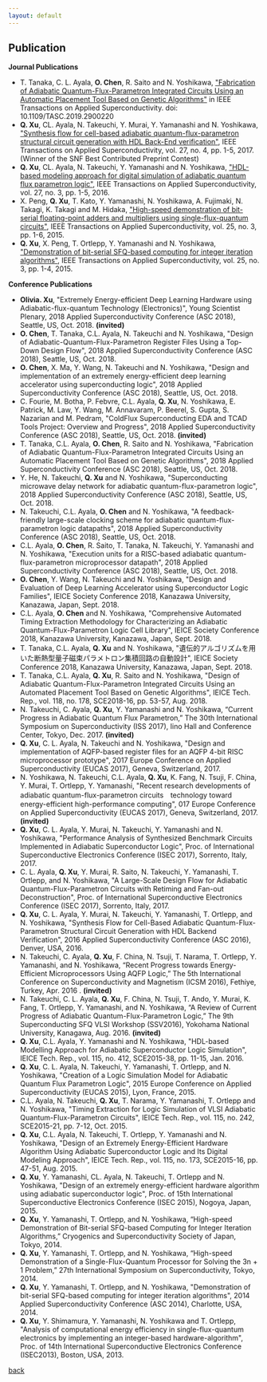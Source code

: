 ```yaml
---
layout: default
---
```


## Publication

**Journal Publications**
*   T. Tanaka, C. L. Ayala, **O. Chen**, R. Saito and N. Yoshikawa, ["Fabrication of Adiabatic Quantum-Flux-Parametron Integrated Circuits Using an Automatic Placement Tool Based on Genetic Algorithms"](https://ieeexplore.ieee.org/document/8643945) in IEEE Transactions on Applied Superconductivity. doi: 10.1109/TASC.2019.2900220
* 	**Q. Xu**, CL. Ayala, N. Takeuchi, Y. Murai, Y. Yamanashi and N. Yoshikawa, ["Synthesis flow for cell-based adiabatic quantum-flux-parametron structural circuit generation with HDL Back-End verification"](http://ieeexplore.ieee.org/abstract/document/7837585/), IEEE Transactions on Applied Superconductivity, vol. 27, no. 4, pp. 1-5, 2017. (Winner of the SNF Best Contributed Preprint Contest)
* 	**Q. Xu**, CL. Ayala, N. Takeuchi, Y. Yamanashi and N. Yoshikawa, ["HDL-based modeling approach for digital simulation of adiabatic quantum flux parametron logic"](http://ieeexplore.ieee.org/abstract/document/7582438/), IEEE Transactions on Applied Superconductivity, vol. 27, no. 3, pp. 1-5, 2016.
* X. Peng, 	**Q. Xu**, T. Kato, Y. Yamanashi, N. Yoshikawa, A. Fujimaki, N. Takagi, K. Takagi and M. Hidaka, ["High-speed demonstration of bit-serial floating-point adders and multipliers using single-flux-quantum circuits"](http://ieeexplore.ieee.org/abstract/document/6990569/), IEEE Transactions on Applied Superconductivity, vol. 25, no. 3, pp. 1-6, 2015.
* 	**Q. Xu**, X. Peng, T. Ortlepp, Y. Yamanashi and N. Yoshikawa, ["Demonstration of bit-serial SFQ-based computing for integer iteration algorithms"](http://ieeexplore.ieee.org/abstract/document/6967746/), IEEE Transactions on Applied Superconductivity, vol. 25, no. 3, pp. 1-4, 2015.

**Conference Publications**
* 	**Olivia. Xu**, "Extremely Energy-efficient Deep Learning Hardware using Adiabatic-flux-quantum Technology (Electronics)", Young Scientist Plenary, 2018 Applied Superconductivity Conference (ASC 2018), Seattle, US, Oct. 2018. **(invited)**
* 	**O. Chen**, T. Tanaka, C.L. Ayala, N. Takeuchi and N. Yoshikawa, "Design of Adiabatic-Quantum-Flux-Parametron Register Files Using a Top-Down Design Flow", 2018 Applied Superconductivity Conference (ASC 2018), Seattle, US, Oct. 2018.
* 	**O. Chen**, X. Ma, Y. Wang, N. Takeuchi and N. Yoshikawa, "Design and implementation of an extremely energy-efficient deep learning accelerator using superconducting logic",  2018 Applied Superconductivity Conference (ASC 2018), Seattle, US, Oct. 2018.
* C. Fourie, M. Botha, P. Febvre, C.L. Ayala, 	**Q. Xu**, N. Yoshikawa, E. Patrick, M. Law, Y. Wang, M. Annavaram, P. Beerel, S. Gupta, S. Nazarian and M. Pedram, "ColdFlux Superconducting EDA and TCAD Tools Project: Overview and Progress", 2018 Applied Superconductivity Conference (ASC 2018), Seattle, US, Oct. 2018. **(invited)**
* T. Tanaka, C.L. Ayala, 	**O. Chen**, R. Saito and N. Yoshikawa, "Fabrication of Adiabatic Quantum-Flux-Parametron Integrated Circuits Using an Automatic Placement Tool Based on Genetic Algorithms", 2018 Applied Superconductivity Conference (ASC 2018), Seattle, US, Oct. 2018.
* Y. He, N. Takeuchi, 	**Q. Xu** and N. Yoshikawa, "Superconducting microwave delay network for adiabatic quantum-flux-parametron logic", 2018 Applied Superconductivity Conference (ASC 2018), Seattle, US, Oct. 2018.
* N. Takeuchi, C.L. Ayala, 	**O. Chen** and N. Yoshikawa, "A feedback-friendly large-scale clocking scheme for adiabatic quantum-flux-parametron logic datapaths", 2018 Applied Superconductivity Conference (ASC 2018), Seattle, US, Oct. 2018.
* C.L. Ayala, 	**O. Chen**, R. Saito, T. Tanaka, N. Takeuchi, Y. Yamanashi and N. Yoshikawa, "Execution units for a RISC-based adiabatic quantum-flux-parametron microprocessor datapath", 2018 Applied Superconductivity Conference (ASC 2018), Seattle, US, Oct. 2018.
* 	**O. Chen**, Y. Wang, N. Takeuchi and N. Yoshikawa, "Design and Evaluation of Deep Learning Accelerator using Superconductor Logic Families", IEICE Society Conference 2018, Kanazawa University, Kanazawa, Japan, Sept. 2018.
* C.L. Ayala, **O. Chen** and N. Yoshikawa, "Comprehensive Automated Timing Extraction Methodology for Characterizing an Adiabatic Quantum-Flux-Parametron Logic Cell Library", IEICE Society Conference 2018, Kanazawa University, Kanazawa, Japan, Sept. 2018.
* T. Tanaka, C.L. Ayala, 	**Q. Xu** and N. Yoshikawa, "遺伝的アルゴリズムを用いた断熱型量子磁束パラメトロン集積回路の自動設計", IEICE Society Conference 2018, Kanazawa University, Kanazawa, Japan, Sept. 2018.
* T. Tanaka, C.L. Ayala, 	**Q. Xu**, R. Saito and N. Yoshikawa, "Design of Adiabatic Quantum-Flux-Parametron Integrated Circuits Using an Automated Placement Tool Based on Genetic Algorithms", IEICE Tech. Rep., vol. 118, no. 178, SCE2018-16, pp. 53-57, Aug. 2018.
* N. Takeuchi, C. Ayala, 	**Q. Xu**, Y. Yamanashi and N. Yoshikawa, “Current Progress in Adiabatic Quantum Flux Parametron,” The 30th International Symposium on Superconductivity (ISS 2017), Iino Hall and Conference Center, Tokyo, Dec. 2017. **(invited)**
* 	**Q. Xu**, C. L. Ayala,  N. Takeuchi and N. Yoshikawa, "Design and implementation of AQFP-based register files for an AQFP 4-bit RISC microprocessor prototype", 2017 Europe Conference on Applied Superconductivity (EUCAS 2017), Geneva, Switzerland, 2017.
* N. Yoshikawa, N. Takeuchi, C.L. Ayala, 	**Q. Xu**, K. Fang, N. Tsuji, F. China, Y. Murai, T. Ortlepp, Y. Yamanashi, "Recent research developments of adiabatic quantum-flux-parametron circuits　technology toward energy-efficient high-performance computing", 017 Europe Conference on Applied Superconductivity (EUCAS 2017), Geneva, Switzerland, 2017. **(invited)**
* 	**Q. Xu**, C. L. Ayala, Y. Murai, N. Takeuchi, Y. Yamanashi and N. Yoshikawa, "Performance Analysis of Synthesized Benchmark Circuits Implemented in Adiabatic Superconductor Logic", Proc. of International Superconductive Electronics Conference (ISEC 2017), Sorrento, Italy, 2017.
* C. L. Ayala, 	**Q. Xu**, Y. Murai, R. Saito, N. Takeuchi, Y. Yamanashi, T. Ortlepp, and N. Yoshikawa, "A Large-Scale Design Flow for Adiabatic Quantum-Flux-Parametron Circuits with Retiming and Fan-out Deconstruction", Proc. of International Superconductive Electronics Conference (ISEC 2017), Sorrento, Italy, 2017.
* 	**Q. Xu**, C. L. Ayala, Y. Murai, N. Takeuchi, Y. Yamanashi, T. Ortlepp, and N. Yoshikawa, "Synthesis Flow for Cell-Based Adiabatic Quantum-Flux-Parametron Structural Circuit Generation with HDL Backend Verification", 2016 Applied Superconductivity Conference (ASC 2016), Denver, USA, 2016.
* N. Takeuchi, C. Ayala, 	**Q. Xu**, F. China, N. Tsuji, T. Narama, T. Ortlepp, Y. Yamanashi, and N. Yoshikawa, “Recent Progress towards Energy-Efficient Microprocessors Using AQFP Logic,” The 5th International Conference on Superconductivity and Magnetism (ICSM 2016), Fethiye, Turkey, Apr. 2016 . **(invited)**
* N. Takeuchi, C. L. Ayala, 	**Q. Xu**, F. China, N. Tsuji, T. Ando, Y. Murai, K. Fang, T. Ortlepp, Y. Yamanashi, and N. Yoshikawa, “A Review of Current Progress of Adiabatic Quantum-Flux-Parametron Logic,” The 9th Superconducting SFQ VLSI Workshop (SSV2016), Yokohama National University, Kanagawa, Aug. 2016. **(invited)**
* 	**Q. Xu**, C.L. Ayala, Y. Yamanashi and N. Yoshikawa, "HDL-based Modelling Approach for Adiabatic Superconductor Logic Simulation", IEICE Tech. Rep., vol. 115, no. 412, SCE2015-38, pp. 11-15, Jan. 2016.
* 	**Q. Xu**, C. L. Ayala, N. Takeuchi, Y. Yamanashi, T. Ortlepp, and N. Yoshikawa, "Creation of a Logic Simulation Model for Adiabatic Quantum Flux Parametron Logic", 2015 Europe Conference on Applied Superconductivity (EUCAS 2015), Lyon, France, 2015.
* C.L. Ayala, N. Takeuchi, 	**Q. Xu**, T. Narama, Y. Yamanashi, T. Ortlepp and N. Yoshikawa, "Timing Extraction for Logic Simulation of VLSI Adiabatic Quantum-Flux-Parametron Circuits", IEICE Tech. Rep., vol. 115, no. 242, SCE2015-21, pp. 7-12, Oct. 2015.
* 	**Q. Xu**, C.L. Ayala, N. Takeuchi, T. Ortlepp, Y. Yamanashi and N. Yoshikawa, "Design of an Extremely Energy-Efficient Hardware Algorithm Using Adiabatic Superconductor Logic and Its Digital Modeling Approach", IEICE Tech. Rep., vol. 115, no. 173, SCE2015-16, pp. 47-51, Aug. 2015.
* 	**Q. Xu**, Y. Yamanashi, CL. Ayala, N. Takeuchi, T. Ortlepp and N. Yoshikawa, "Design of an extremely energy-efficient hardware algorithm using adiabatic superconductor logic", Proc. of 15th International Superconductive Electronics Conference (ISEC 2015), Nogoya, Japan, 2015.
* 	**Q. Xu**, Y. Yamanashi, T. Ortlepp, and N. Yoshikawa, “High-speed Demonstration of Bit-serial SFQ-based Computing for Integer Iteration Algorithms,” Cryogenics and Superconductivity Society of Japan, Tokyo, 2014.
* 	**Q. Xu**, Y. Yamanashi, T. Ortlepp, and N. Yoshikawa, “High-speed Demonstration of a Single-Flux-Quantum Processor for Solving the 3n + 1 Problem,” 27th International Symposium on Superconductivity, Tokyo, 2014.
* 	**Q. Xu**, Y. Yamanashi, T. Ortlepp, and N. Yoshikawa, "Demonstration of bit-serial SFQ-based computing for integer iteration algorithms", 2014 Applied Superconductivity Conference (ASC 2014), Charlotte, USA, 2014.
* 	**Q. Xu**, Y. Shimamura, Y. Yamanashi, N. Yoshikawa and T. Ortlepp, "Analysis of computational energy efficiency in single-flux-quantum electronics by implementing an integer-based hardware-algorithm", Proc. of 14th International Superconductive Electronics Conference (ISEC2013), Boston, USA, 2013.


[back](./)
